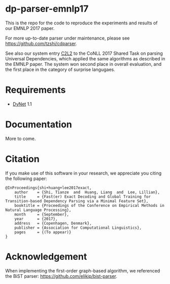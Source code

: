 # dp-parser-emnlp17

This is the repo for the code to reproduce the experiments and results of our EMNLP 2017 paper.

For more up-to-date parser under maintenance, please see <https://github.com/tzshi/cdparser>.

See also our system entry [C2L2](https://github.com/CoNLL-UD-2017/C2L2) to the CoNLL 2017 Shared Task on parsing Universal Dependencies, which applied the same algorithms as described in the EMNLP paper.
The system won second place in overall evaluation, and the first place in the category of surprise langugaes.

# Requirements

- [DyNet](https://github.com/clab/dynet) 1.1

# Documentation

More to come.

# Citation

If you make use of this software in your research, we appreciate you citing the following paper:

```
@InProceedings{shi+huang+lee2017exact,
    author    = {Shi, Tianze  and  Huang, Liang  and  Lee, Lillian},
    title     = {Fast(er) Exact Decoding and Global Training for Transition-based Dependency Parsing via a Minimal Feature Set},
    booktitle = {Proceedings of the Conference on Empirical Methods in Natural Language Processing},
    month     = {September},
    year      = {2017},
    address   = {Copenhagen, Denmark},
    publisher = {Association for Computational Linguistics},
    pages     = {(To appear)}
}
```

# Acknowledgement

When implementing the first-order graph-based algorithm, we referenced the BiST parser: <https://github.com/elikip/bist-parser>.
